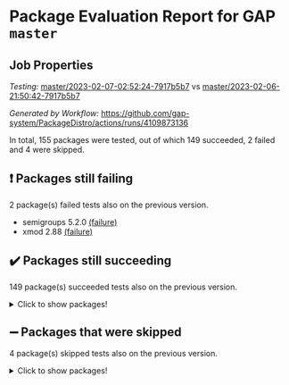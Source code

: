 # Package Evaluation Report for GAP `master`

## Job Properties

*Testing:* [master/2023-02-07-02:52:24-7917b5b7](https://github.com/gap-system/PackageDistro/blob/data/reports/master/2023-02-07-02:52:24-7917b5b7) vs [master/2023-02-06-21:50:42-7917b5b7](https://github.com/gap-system/PackageDistro/blob/data/reports/master/2023-02-06-21:50:42-7917b5b7)

*Generated by Workflow:* https://github.com/gap-system/PackageDistro/actions/runs/4109873136

In total, 155 packages were tested, out of which 149 succeeded, 2 failed and 4 were skipped.

## :exclamation: Packages still failing

2 package(s) failed tests also on the previous version.
- semigroups 5.2.0 [(failure)](https://github.com/gap-system/PackageDistro/actions/runs/4109873136/jobs/7092339572)
- xmod 2.88 [(failure)](https://github.com/gap-system/PackageDistro/actions/runs/4109873136/jobs/7092341731)

## :heavy_check_mark: Packages still succeeding

149 package(s) succeeded tests also on the previous version.
<details><summary>Click to show packages!</summary>

- 4ti2interface 2023.01-01 [(success)](https://github.com/gap-system/PackageDistro/actions/runs/4109873136/jobs/7092329778)
- ace 5.6.2 [(success)](https://github.com/gap-system/PackageDistro/actions/runs/4109873136/jobs/7092329901)
- aclib 1.3.2 [(success)](https://github.com/gap-system/PackageDistro/actions/runs/4109873136/jobs/7092329991)
- agt 0.3.1 [(success)](https://github.com/gap-system/PackageDistro/actions/runs/4109873136/jobs/7092330098)
- alnuth 3.2.1 [(success)](https://github.com/gap-system/PackageDistro/actions/runs/4109873136/jobs/7092330173)
- anupq 3.3.0 [(success)](https://github.com/gap-system/PackageDistro/actions/runs/4109873136/jobs/7092330258)
- atlasrep 2.1.6 [(success)](https://github.com/gap-system/PackageDistro/actions/runs/4109873136/jobs/7092330331)
- autodoc 2022.10.20 [(success)](https://github.com/gap-system/PackageDistro/actions/runs/4109873136/jobs/7092330407)
- automata 1.15 [(success)](https://github.com/gap-system/PackageDistro/actions/runs/4109873136/jobs/7092330483)
- automgrp 1.3.2 [(success)](https://github.com/gap-system/PackageDistro/actions/runs/4109873136/jobs/7092330555)
- autpgrp 1.11 [(success)](https://github.com/gap-system/PackageDistro/actions/runs/4109873136/jobs/7092330632)
- cap 2023.02-03 [(success)](https://github.com/gap-system/PackageDistro/actions/runs/4109873136/jobs/7092330685)
- caratinterface 2.3.4 [(success)](https://github.com/gap-system/PackageDistro/actions/runs/4109873136/jobs/7092330743)
- cddinterface 2022.11.01 [(success)](https://github.com/gap-system/PackageDistro/actions/runs/4109873136/jobs/7092330825)
- circle 1.6.5 [(success)](https://github.com/gap-system/PackageDistro/actions/runs/4109873136/jobs/7092330903)
- classicpres 1.22 [(success)](https://github.com/gap-system/PackageDistro/actions/runs/4109873136/jobs/7092330996)
- cohomolo 1.6.11 [(success)](https://github.com/gap-system/PackageDistro/actions/runs/4109873136/jobs/7092331064)
- congruence 1.2.4 [(success)](https://github.com/gap-system/PackageDistro/actions/runs/4109873136/jobs/7092331148)
- corelg 1.56 [(success)](https://github.com/gap-system/PackageDistro/actions/runs/4109873136/jobs/7092331216)
- crime 1.6 [(success)](https://github.com/gap-system/PackageDistro/actions/runs/4109873136/jobs/7092331292)
- crisp 1.4.6 [(success)](https://github.com/gap-system/PackageDistro/actions/runs/4109873136/jobs/7092331384)
- crypting 0.10.4 [(success)](https://github.com/gap-system/PackageDistro/actions/runs/4109873136/jobs/7092331465)
- cryst 4.1.25 [(success)](https://github.com/gap-system/PackageDistro/actions/runs/4109873136/jobs/7092331532)
- crystcat 1.1.10 [(success)](https://github.com/gap-system/PackageDistro/actions/runs/4109873136/jobs/7092331610)
- ctbllib 1.3.4 [(success)](https://github.com/gap-system/PackageDistro/actions/runs/4109873136/jobs/7092331669)
- cubefree 1.19 [(success)](https://github.com/gap-system/PackageDistro/actions/runs/4109873136/jobs/7092331757)
- curlinterface 2.3.1 [(success)](https://github.com/gap-system/PackageDistro/actions/runs/4109873136/jobs/7092331811)
- cvec 2.7.6 [(success)](https://github.com/gap-system/PackageDistro/actions/runs/4109873136/jobs/7092331897)
- datastructures 0.3.0 [(success)](https://github.com/gap-system/PackageDistro/actions/runs/4109873136/jobs/7092331994)
- deepthought 1.0.6 [(success)](https://github.com/gap-system/PackageDistro/actions/runs/4109873136/jobs/7092332062)
- design 1.7 [(success)](https://github.com/gap-system/PackageDistro/actions/runs/4109873136/jobs/7092332131)
- difsets 2.3.1 [(success)](https://github.com/gap-system/PackageDistro/actions/runs/4109873136/jobs/7092332221)
- digraphs 1.6.1 [(success)](https://github.com/gap-system/PackageDistro/actions/runs/4109873136/jobs/7092332289)
- edim 1.3.6 [(success)](https://github.com/gap-system/PackageDistro/actions/runs/4109873136/jobs/7092332346)
- example 4.3.3 [(success)](https://github.com/gap-system/PackageDistro/actions/runs/4109873136/jobs/7092332460)
- examplesforhomalg 2022.11-01 [(success)](https://github.com/gap-system/PackageDistro/actions/runs/4109873136/jobs/7092332529)
- factint 1.6.3 [(success)](https://github.com/gap-system/PackageDistro/actions/runs/4109873136/jobs/7092332593)
- ferret 1.0.9 [(success)](https://github.com/gap-system/PackageDistro/actions/runs/4109873136/jobs/7092332656)
- fga 1.4.0 [(success)](https://github.com/gap-system/PackageDistro/actions/runs/4109873136/jobs/7092332743)
- fining 1.5.4 [(success)](https://github.com/gap-system/PackageDistro/actions/runs/4109873136/jobs/7092332840)
- float 1.0.3 [(success)](https://github.com/gap-system/PackageDistro/actions/runs/4109873136/jobs/7092332927)
- format 1.4.3 [(success)](https://github.com/gap-system/PackageDistro/actions/runs/4109873136/jobs/7092333026)
- forms 1.2.9 [(success)](https://github.com/gap-system/PackageDistro/actions/runs/4109873136/jobs/7092333119)
- fplsa 1.2.6 [(success)](https://github.com/gap-system/PackageDistro/actions/runs/4109873136/jobs/7092333195)
- fr 2.4.12 [(success)](https://github.com/gap-system/PackageDistro/actions/runs/4109873136/jobs/7092333283)
- francy 1.2.5 [(success)](https://github.com/gap-system/PackageDistro/actions/runs/4109873136/jobs/7092333348)
- fwtree 1.3 [(success)](https://github.com/gap-system/PackageDistro/actions/runs/4109873136/jobs/7092333437)
- gapdoc 1.6.6 [(success)](https://github.com/gap-system/PackageDistro/actions/runs/4109873136/jobs/7092333530)
- gauss 2023.01-01 [(success)](https://github.com/gap-system/PackageDistro/actions/runs/4109873136/jobs/7092333610)
- gaussforhomalg 2022.08-03 [(success)](https://github.com/gap-system/PackageDistro/actions/runs/4109873136/jobs/7092333724)
- gbnp 1.0.5 [(success)](https://github.com/gap-system/PackageDistro/actions/runs/4109873136/jobs/7092333799)
- generalizedmorphismsforcap 2023.01-01 [(success)](https://github.com/gap-system/PackageDistro/actions/runs/4109873136/jobs/7092333903)
- genss 1.6.8 [(success)](https://github.com/gap-system/PackageDistro/actions/runs/4109873136/jobs/7092333986)
- gradedmodules 2022.09-02 [(success)](https://github.com/gap-system/PackageDistro/actions/runs/4109873136/jobs/7092334062)
- gradedringforhomalg 2022.11-01 [(success)](https://github.com/gap-system/PackageDistro/actions/runs/4109873136/jobs/7092334145)
- grape 4.9.0 [(success)](https://github.com/gap-system/PackageDistro/actions/runs/4109873136/jobs/7092334232)
- groupoids 1.72 [(success)](https://github.com/gap-system/PackageDistro/actions/runs/4109873136/jobs/7092334309)
- grpconst 2.6.3 [(success)](https://github.com/gap-system/PackageDistro/actions/runs/4109873136/jobs/7092334384)
- guarana 0.96.3 [(success)](https://github.com/gap-system/PackageDistro/actions/runs/4109873136/jobs/7092334467)
- guava 3.18 [(success)](https://github.com/gap-system/PackageDistro/actions/runs/4109873136/jobs/7092334564)
- hap 1.50 [(success)](https://github.com/gap-system/PackageDistro/actions/runs/4109873136/jobs/7092334638)
- hapcryst 0.1.15 [(success)](https://github.com/gap-system/PackageDistro/actions/runs/4109873136/jobs/7092334724)
- hecke 1.5.3 [(success)](https://github.com/gap-system/PackageDistro/actions/runs/4109873136/jobs/7092334813)
- help 3.5 [(success)](https://github.com/gap-system/PackageDistro/actions/runs/4109873136/jobs/7092334901)
- homalg 2022.12-02 [(success)](https://github.com/gap-system/PackageDistro/actions/runs/4109873136/jobs/7092335009)
- homalgtocas 2022.11-02 [(success)](https://github.com/gap-system/PackageDistro/actions/runs/4109873136/jobs/7092335089)
- idrel 2.44 [(success)](https://github.com/gap-system/PackageDistro/actions/runs/4109873136/jobs/7092335169)
- images 1.3.1 [(success)](https://github.com/gap-system/PackageDistro/actions/runs/4109873136/jobs/7092335277)
- intpic 0.3.0 [(success)](https://github.com/gap-system/PackageDistro/actions/runs/4109873136/jobs/7092335381)
- io 4.8.1 [(success)](https://github.com/gap-system/PackageDistro/actions/runs/4109873136/jobs/7092335451)
- io_forhomalg 2022.11-01 [(success)](https://github.com/gap-system/PackageDistro/actions/runs/4109873136/jobs/7092335560)
- irredsol 1.4.4 [(success)](https://github.com/gap-system/PackageDistro/actions/runs/4109873136/jobs/7092335661)
- json 2.1.1 [(success)](https://github.com/gap-system/PackageDistro/actions/runs/4109873136/jobs/7092335749)
- jupyterkernel 1.4.1 [(success)](https://github.com/gap-system/PackageDistro/actions/runs/4109873136/jobs/7092335846)
- jupyterviz 1.5.6 [(success)](https://github.com/gap-system/PackageDistro/actions/runs/4109873136/jobs/7092335932)
- kan 1.34 [(success)](https://github.com/gap-system/PackageDistro/actions/runs/4109873136/jobs/7092336019)
- kbmag 1.5.11 [(success)](https://github.com/gap-system/PackageDistro/actions/runs/4109873136/jobs/7092336105)
- laguna 3.9.5 [(success)](https://github.com/gap-system/PackageDistro/actions/runs/4109873136/jobs/7092336195)
- liealgdb 2.2.1 [(success)](https://github.com/gap-system/PackageDistro/actions/runs/4109873136/jobs/7092336280)
- liepring 2.8 [(success)](https://github.com/gap-system/PackageDistro/actions/runs/4109873136/jobs/7092336368)
- liering 2.4.2 [(success)](https://github.com/gap-system/PackageDistro/actions/runs/4109873136/jobs/7092336464)
- linearalgebraforcap 2023.02-01 [(success)](https://github.com/gap-system/PackageDistro/actions/runs/4109873136/jobs/7092336565)
- localizeringforhomalg 2022.11-01 [(success)](https://github.com/gap-system/PackageDistro/actions/runs/4109873136/jobs/7092336655)
- loops 3.4.3 [(success)](https://github.com/gap-system/PackageDistro/actions/runs/4109873136/jobs/7092336729)
- lpres 1.0.3 [(success)](https://github.com/gap-system/PackageDistro/actions/runs/4109873136/jobs/7092336821)
- majoranaalgebras 1.5.1 [(success)](https://github.com/gap-system/PackageDistro/actions/runs/4109873136/jobs/7092336900)
- mapclass 1.4.6 [(success)](https://github.com/gap-system/PackageDistro/actions/runs/4109873136/jobs/7092336983)
- matgrp 0.70 [(success)](https://github.com/gap-system/PackageDistro/actions/runs/4109873136/jobs/7092337057)
- matricesforhomalg 2023.01-01 [(success)](https://github.com/gap-system/PackageDistro/actions/runs/4109873136/jobs/7092337126)
- modisom 2.5.3 [(success)](https://github.com/gap-system/PackageDistro/actions/runs/4109873136/jobs/7092337188)
- modulepresentationsforcap 2022.12-01 [(success)](https://github.com/gap-system/PackageDistro/actions/runs/4109873136/jobs/7092337268)
- modules 2022.11-01 [(success)](https://github.com/gap-system/PackageDistro/actions/runs/4109873136/jobs/7092337347)
- monoidalcategories 2023.02-02 [(success)](https://github.com/gap-system/PackageDistro/actions/runs/4109873136/jobs/7092337417)
- nconvex 2022.09-01 [(success)](https://github.com/gap-system/PackageDistro/actions/runs/4109873136/jobs/7092337569)
- nilmat 1.4.2 [(success)](https://github.com/gap-system/PackageDistro/actions/runs/4109873136/jobs/7092337727)
- nock 1.5 [(success)](https://github.com/gap-system/PackageDistro/actions/runs/4109873136/jobs/7092337815)
- normalizinterface 1.3.5 [(success)](https://github.com/gap-system/PackageDistro/actions/runs/4109873136/jobs/7092337887)
- nq 2.5.9 [(success)](https://github.com/gap-system/PackageDistro/actions/runs/4109873136/jobs/7092337963)
- numericalsgps 1.3.1 [(success)](https://github.com/gap-system/PackageDistro/actions/runs/4109873136/jobs/7092338037)
- openmath 11.5.2 [(success)](https://github.com/gap-system/PackageDistro/actions/runs/4109873136/jobs/7092338117)
- orb 4.9.0 [(success)](https://github.com/gap-system/PackageDistro/actions/runs/4109873136/jobs/7092338205)
- packagemanager 1.4.0 [(success)](https://github.com/gap-system/PackageDistro/actions/runs/4109873136/jobs/7092338280)
- patternclass 2.4.3 [(success)](https://github.com/gap-system/PackageDistro/actions/runs/4109873136/jobs/7092338364)
- permut 2.0.4 [(success)](https://github.com/gap-system/PackageDistro/actions/runs/4109873136/jobs/7092338439)
- polenta 1.3.10 [(success)](https://github.com/gap-system/PackageDistro/actions/runs/4109873136/jobs/7092338508)
- polymaking 0.8.6 [(success)](https://github.com/gap-system/PackageDistro/actions/runs/4109873136/jobs/7092338579)
- primgrp 3.4.3 [(success)](https://github.com/gap-system/PackageDistro/actions/runs/4109873136/jobs/7092338638)
- profiling 2.5.2 [(success)](https://github.com/gap-system/PackageDistro/actions/runs/4109873136/jobs/7092338707)
- qpa 1.34 [(success)](https://github.com/gap-system/PackageDistro/actions/runs/4109873136/jobs/7092338763)
- quagroup 1.8.3 [(success)](https://github.com/gap-system/PackageDistro/actions/runs/4109873136/jobs/7092338826)
- radiroot 2.9 [(success)](https://github.com/gap-system/PackageDistro/actions/runs/4109873136/jobs/7092338897)
- rcwa 4.7.1 [(success)](https://github.com/gap-system/PackageDistro/actions/runs/4109873136/jobs/7092338979)
- rds 1.8 [(success)](https://github.com/gap-system/PackageDistro/actions/runs/4109873136/jobs/7092339044)
- recog 1.4.2 [(success)](https://github.com/gap-system/PackageDistro/actions/runs/4109873136/jobs/7092339108)
- repndecomp 1.3.0 [(success)](https://github.com/gap-system/PackageDistro/actions/runs/4109873136/jobs/7092339174)
- repsn 3.1.0 [(success)](https://github.com/gap-system/PackageDistro/actions/runs/4109873136/jobs/7092339231)
- resclasses 4.7.3 [(success)](https://github.com/gap-system/PackageDistro/actions/runs/4109873136/jobs/7092339310)
- ringsforhomalg 2023.02-01 [(success)](https://github.com/gap-system/PackageDistro/actions/runs/4109873136/jobs/7092339381)
- sco 2022.09-01 [(success)](https://github.com/gap-system/PackageDistro/actions/runs/4109873136/jobs/7092339440)
- scscp 2.4.0 [(success)](https://github.com/gap-system/PackageDistro/actions/runs/4109873136/jobs/7092339512)
- sglppow 2.3 [(success)](https://github.com/gap-system/PackageDistro/actions/runs/4109873136/jobs/7092339629)
- sgpviz 0.999.5 [(success)](https://github.com/gap-system/PackageDistro/actions/runs/4109873136/jobs/7092339682)
- simpcomp 2.1.14 [(success)](https://github.com/gap-system/PackageDistro/actions/runs/4109873136/jobs/7092339743)
- singular 2022.09.23 [(success)](https://github.com/gap-system/PackageDistro/actions/runs/4109873136/jobs/7092339803)
- sl2reps 1.1 [(success)](https://github.com/gap-system/PackageDistro/actions/runs/4109873136/jobs/7092339866)
- sla 1.5.3 [(success)](https://github.com/gap-system/PackageDistro/actions/runs/4109873136/jobs/7092339928)
- smallgrp 1.5.1 [(success)](https://github.com/gap-system/PackageDistro/actions/runs/4109873136/jobs/7092340003)
- smallsemi 0.6.13 [(success)](https://github.com/gap-system/PackageDistro/actions/runs/4109873136/jobs/7092340076)
- sonata 2.9.6 [(success)](https://github.com/gap-system/PackageDistro/actions/runs/4109873136/jobs/7092340146)
- sophus 1.27 [(success)](https://github.com/gap-system/PackageDistro/actions/runs/4109873136/jobs/7092340220)
- spinsym 1.5.2 [(success)](https://github.com/gap-system/PackageDistro/actions/runs/4109873136/jobs/7092340304)
- standardff 0.9.4 [(success)](https://github.com/gap-system/PackageDistro/actions/runs/4109873136/jobs/7092340380)
- symbcompcc 1.3.2 [(success)](https://github.com/gap-system/PackageDistro/actions/runs/4109873136/jobs/7092340444)
- thelma 1.3 [(success)](https://github.com/gap-system/PackageDistro/actions/runs/4109873136/jobs/7092340540)
- tomlib 1.2.9 [(success)](https://github.com/gap-system/PackageDistro/actions/runs/4109873136/jobs/7092340666)
- toolsforhomalg 2023.01-01 [(success)](https://github.com/gap-system/PackageDistro/actions/runs/4109873136/jobs/7092340778)
- toric 1.9.5 [(success)](https://github.com/gap-system/PackageDistro/actions/runs/4109873136/jobs/7092340885)
- toricvarieties 2022.07.13 [(success)](https://github.com/gap-system/PackageDistro/actions/runs/4109873136/jobs/7092340956)
- transgrp 3.6.3 [(success)](https://github.com/gap-system/PackageDistro/actions/runs/4109873136/jobs/7092341025)
- ugaly 4.0.3 [(success)](https://github.com/gap-system/PackageDistro/actions/runs/4109873136/jobs/7092341105)
- unipot 1.5 [(success)](https://github.com/gap-system/PackageDistro/actions/runs/4109873136/jobs/7092341186)
- unitlib 4.1.0 [(success)](https://github.com/gap-system/PackageDistro/actions/runs/4109873136/jobs/7092341282)
- utils 0.81 [(success)](https://github.com/gap-system/PackageDistro/actions/runs/4109873136/jobs/7092341365)
- uuid 0.7 [(success)](https://github.com/gap-system/PackageDistro/actions/runs/4109873136/jobs/7092341472)
- walrus 0.9991 [(success)](https://github.com/gap-system/PackageDistro/actions/runs/4109873136/jobs/7092341563)
- wedderga 4.10.2 [(success)](https://github.com/gap-system/PackageDistro/actions/runs/4109873136/jobs/7092341656)
- xmodalg 1.23 [(success)](https://github.com/gap-system/PackageDistro/actions/runs/4109873136/jobs/7092341806)
- yangbaxter 0.10.2 [(success)](https://github.com/gap-system/PackageDistro/actions/runs/4109873136/jobs/7092341891)
- zeromqinterface 0.14 [(success)](https://github.com/gap-system/PackageDistro/actions/runs/4109873136/jobs/7092341977)
</details>

## :heavy_minus_sign: Packages that were skipped

4 package(s) skipped tests also on the previous version.
<details><summary>Click to show packages!</summary>

- browse 1.8.20 [(skipped)](https://github.com/gap-system/PackageDistro/actions/runs/4109873136/jobs/7092146555)
- itc 1.5.1 [(skipped)](https://github.com/gap-system/PackageDistro/actions/runs/4109873136/jobs/7092146555)
- polycyclic 2.16 [(skipped)](https://github.com/gap-system/PackageDistro/actions/runs/4109873136/jobs/7092146555)
- xgap 4.31 [(skipped)](https://github.com/gap-system/PackageDistro/actions/runs/4109873136/jobs/7092146555)
</details>

